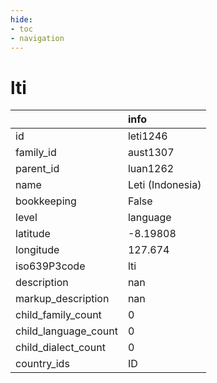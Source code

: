 ```yaml
---
hide:
- toc
- navigation
---
```

# lti
|                      | info             |
|:---------------------|:-----------------|
| id                   | leti1246         |
| family_id            | aust1307         |
| parent_id            | luan1262         |
| name                 | Leti (Indonesia) |
| bookkeeping          | False            |
| level                | language         |
| latitude             | -8.19808         |
| longitude            | 127.674          |
| iso639P3code         | lti              |
| description          | nan              |
| markup_description   | nan              |
| child_family_count   | 0                |
| child_language_count | 0                |
| child_dialect_count  | 0                |
| country_ids          | ID               |